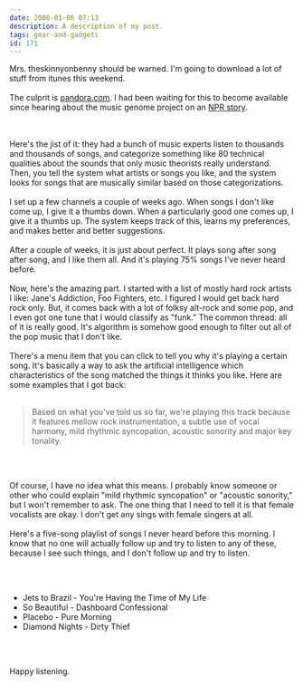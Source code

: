 ```yaml
---
date: 2006-01-06 07:13
description: A description of my post.
tags: gear-and-gadgets
id: 171
---
```

Mrs. theskinnyonbenny should be warned.  I'm going to download a lot of stuff from itunes this weekend.<br />
<br />
The culprit is <a href="http://pandora.com">pandora.com</a>.  I had been waiting for this to become available since hearing about the music genome project on an <a href="http://www.npr.org/templates/story/story.php?storyId=4661167
">NPR story</a>.
<!--more--><br /><br />Here's the jist of it:  they had a bunch of music experts listen to thousands and thousands of songs, and categorize something like 80 technical qualities about the sounds that only music theorists really understand.  Then, you tell the system what artists or songs you like, and the system looks for songs that are musically similar based on those categorizations.<br />
<br />
I set up a few channels a couple of weeks ago.  When songs I don't like come up, I give it a thumbs down.  When a particularly good one comes up, I give it a thumbs up.  The system keeps track of this, learns my preferences, and makes better and better suggestions.<br />
<br />
After a couple of weeks, it is just about perfect.  It plays song after song after song, and I like them all.  And it's playing 75% songs I've never heard before.<br />
<br />
Now, here's the amazing part.  I started with a list of mostly hard rock artists I like:  Jane's Addiction, Foo Fighters, etc.  I figured I would get back hard rock only.  But, it comes back with a lot of folksy alt-rock and some pop, and I even got one tune that I would classify as "funk."  The common thread: all of it is really good.  It's algorithm is somehow good enough to filter out all of the pop music that I don't like.<br />
<br />
There's a menu item that you can click to tell you why it's playing a certain song.  It's basically a way to ask the artificial intelligence which characteristics of the song matched the things it thinks you like.  Here are some examples that I got back:<br />
<br />
<blockquote>Based on what you've told us so far, we're playing this track because it features mellow rock instrumentation, a subtle use of vocal harmony, mild rhythmic syncopation, acoustic sonority and major key tonality.</blockquote><br />
<br />
<p>Of course, I have no idea what this means.  I probably know someone or other who could explain "mild rhythmic syncopation" or "acoustic sonority," but I won't remember to ask.  The one thing that I need to tell it is that female vocalists are okay.  I don't get any sings with female singers at all.<br />
<br />
Here's a five-song playlist of songs I never heard before this morning.  I know that no one will actually follow up and try to listen to any of these, because I see such things, and I don't follow up and try to listen.</p><br />
<br />
<ul><li>Jets to Brazil - You're Having the Time of My Life<br />
</li><li>So Beautiful - Dashboard Confessional<br />
</li><li>Placebo - Pure Morning<br />
</li><li>Diamond Nights - Dirty Thief</li></ul><br />
<br />
<p>Happy listening.</p>
